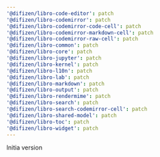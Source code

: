 ```yaml
---
'@difizen/libro-code-editor': patch
'@difizen/libro-codemirror': patch
'@difizen/libro-codemirror-code-cell': patch
'@difizen/libro-codemirror-markdown-cell': patch
'@difizen/libro-codemirror-raw-cell': patch
'@difizen/libro-common': patch
'@difizen/libro-core': patch
'@difizen/libro-jupyter': patch
'@difizen/libro-kernel': patch
'@difizen/libro-l10n': patch
'@difizen/libro-lab': patch
'@difizen/libro-markdown': patch
'@difizen/libro-output': patch
'@difizen/libro-rendermime': patch
'@difizen/libro-search': patch
'@difizen/libro-search-codemirror-cell': patch
'@difizen/libro-shared-model': patch
'@difizen/libro-toc': patch
'@difizen/libro-widget': patch
---
```


Initia version
